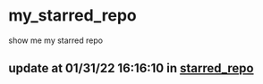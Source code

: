 # my_starred_repo
show me my starred repo

update at 01/31/22 16:16:10 in [starred_repo](./index.html)
---

